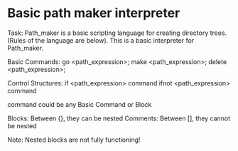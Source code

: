 # Basic path maker interpreter


Task: Path_maker is a basic scripting language for creating 
directory trees. (Rules of the language are below). This is 
a basic interpreter for Path_maker.

Basic Commands:
go		<path_expression>;
make		<path_expression>;
delete 	<path_expression>;
	
Control Structures:
if		<path_expression> command
ifnot 	<path_expression> command

command could be any Basic Command or Block
	
Blocks: Between {}, they can be nested
Comments: Between [], they cannot be nested
	
Note: Nested blocks are not fully functioning!

